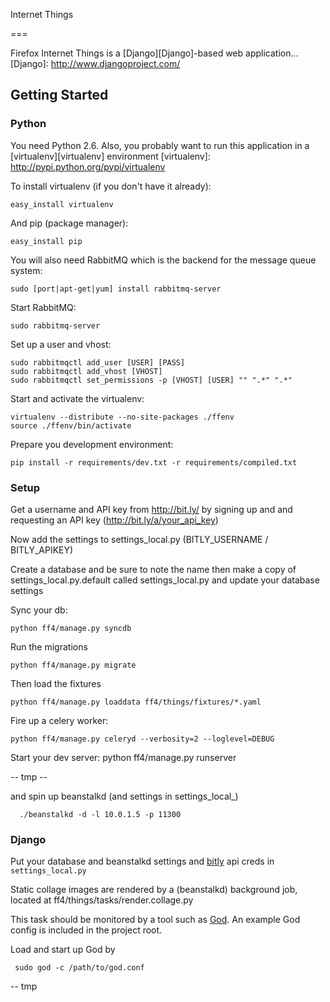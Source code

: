 Internet Things

===

Firefox Internet Things is a [Django][Django]-based web application...
[Django]: http://www.djangoproject.com/

Getting Started
---

### Python 

You need Python 2.6. Also, you probably want to run this application in a
[virtualenv][virtualenv] environment
[virtualenv]: http://pypi.python.org/pypi/virtualenv

To install virtualenv (if you don't have it already):

    easy_install virtualenv

And pip (package manager):

    easy_install pip

You will also need RabbitMQ which is the backend for the message queue system:

    sudo [port|apt-get|yum] install rabbitmq-server

Start RabbitMQ:

    sudo rabbitmq-server

Set up a user and vhost:

    sudo rabbitmqctl add_user [USER] [PASS]
    sudo rabbitmqctl add_vhost [VHOST]
    sudo rabbitmqctl set_permissions -p [VHOST] [USER] "" ".*" ".*"

Start and activate the virtualenv:

    virtualenv --distribute --no-site-packages ./ffenv
    source ./ffenv/bin/activate

Prepare you development environment:

    pip install -r requirements/dev.txt -r requirements/compiled.txt

### Setup

Get a username and API key from http://bit.ly/ by signing up and and requesting an API key (http://bit.ly/a/your_api_key)

Now add the settings to settings_local.py (BITLY_USERNAME / BITLY_APIKEY)

Create a database and be sure to note the name then make a copy of settings_local.py.default called settings_local.py and update your database settings

Sync your db:

	python ff4/manage.py syncdb

Run the migrations

    python ff4/manage.py migrate

Then load the fixtures

    python ff4/manage.py loaddata ff4/things/fixtures/*.yaml

Fire up a celery worker:

    python ff4/manage.py celeryd --verbosity=2 --loglevel=DEBUG

Start your dev server:
    python ff4/manage.py runserver



-- tmp --

and spin up beanstalkd (and settings in settings_local_)

      ./beanstalkd -d -l 10.0.1.5 -p 11300

[beanstalkd]: http://kr.github.com/beanstalkd/

### Django
Put your database and beanstalkd settings and [bitly][bitly] api creds in `settings_local.py`

[bitly]: http://bit.ly/a/account

Static collage images are rendered by a (beanstalkd) background job, located at ff4/things/tasks/render.collage.py

This task should be monitored by a tool such as [God][God]. An example God config is included in the project root.

Load and start up God by

     sudo god -c /path/to/god.conf

[God]: https://github.com/mojombo/god

-- tmp


